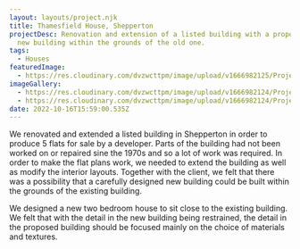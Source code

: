 ```yaml
---
layout: layouts/project.njk
title: Thamesfield House, Shepperton
projectDesc: Renovation and extension of a listed building with a proposal for a
  new building within the grounds of the old one.
tags:
  - Houses
featuredImage:
  - https://res.cloudinary.com/dvzwcttpm/image/upload/v1666982125/Projects/Thamesfield%20House%2C%20Shepperton/THA_new_house_vg6je6.jpg
imageGallery:
  - https://res.cloudinary.com/dvzwcttpm/image/upload/v1666982124/Projects/Thamesfield%20House%2C%20Shepperton/THA-elewation-longer700-FOR-WEB_uxf2ue.jpg
  - https://res.cloudinary.com/dvzwcttpm/image/upload/v1666982124/Projects/Thamesfield%20House%2C%20Shepperton/THA2-NEWHOUSE-Rare-with-space-blueNew-1_gmkid3.jpg
date: 2022-10-16T15:59:00.535Z
---
```

We renovated and extended a listed building in Shepperton in order to produce 5 flats for sale by a developer. Parts of the building had not been worked on or repaired sine the 1970s and so a lot of work was required. In order to make the flat plans work, we needed to extend the building as well as modify the interior layouts. Together with the client, we felt that there was a possibility that a carefully designed new building could be built within the grounds of the existing building.

We designed a new two bedroom house to sit close to the existing building. We felt that with the detail in the new building being  restrained, the detail in the proposed building should be focused mainly on the choice of materials and textures.